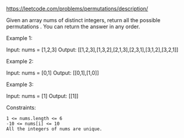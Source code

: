 https://leetcode.com/problems/permutations/description/

Given an array nums of distinct integers, return all the possible
permutations
. You can return the answer in any order.


Example 1:

Input: nums = [1,2,3]
Output: [[1,2,3],[1,3,2],[2,1,3],[2,3,1],[3,1,2],[3,2,1]]

Example 2:

Input: nums = [0,1]
Output: [[0,1],[1,0]]

Example 3:

Input: nums = [1]
Output: [[1]]


Constraints:

    1 <= nums.length <= 6
    -10 <= nums[i] <= 10
    All the integers of nums are unique.

